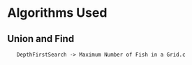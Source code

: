 # Algorithms Used
  ## Union and Find
       DepthFirstSearch -> Maximum Number of Fish in a Grid.c
